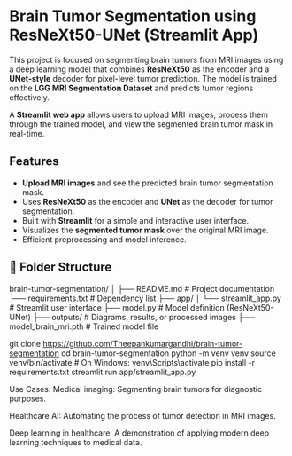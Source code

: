 #  Brain Tumor Segmentation using ResNeXt50-UNet (Streamlit App)

This project is focused on segmenting brain tumors from MRI images using a deep learning model that combines **ResNeXt50** as the encoder and a **UNet-style** decoder for pixel-level tumor prediction. The model is trained on the **LGG MRI Segmentation Dataset** and predicts tumor regions effectively.

A **Streamlit web app** allows users to upload MRI images, process them through the trained model, and view the segmented brain tumor mask in real-time.

##  Features
- **Upload MRI images** and see the predicted brain tumor segmentation mask.
- Uses **ResNeXt50** as the encoder and **UNet** as the decoder for tumor segmentation.
- Built with **Streamlit** for a simple and interactive user interface.
- Visualizes the **segmented tumor mask** over the original MRI image.
- Efficient preprocessing and model inference.

## 📁 Folder Structure

brain-tumor-segmentation/
│
├── README.md                     # Project documentation
├── requirements.txt              # Dependency list
├── app/
│   └── streamlit_app.py          # Streamlit user interface
├── model.py                      # Model definition (ResNeXt50-UNet)
├── outputs/                      # Diagrams, results, or processed images
├── model_brain_mri.pth           # Trained model file 

git clone https://github.com/Theepankumargandhi/brain-tumor-segmentation
cd brain-tumor-segmentation
python -m venv venv
source venv/bin/activate  # On Windows: venv\Scripts\activate
pip install -r requirements.txt
streamlit run app/streamlit_app.py

Use Cases:
Medical imaging: Segmenting brain tumors for diagnostic purposes.

Healthcare AI: Automating the process of tumor detection in MRI images.

Deep learning in healthcare: A demonstration of applying modern deep learning techniques to medical data.

